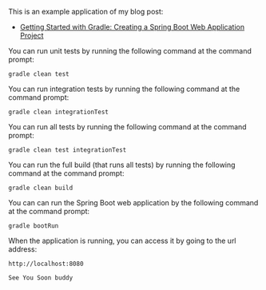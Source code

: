 This is an example application of my blog post:

* [Getting Started with Gradle: Creating a Spring Boot Web Application Project](http://www.petrikainulainen.net/programming/gradle/getting-started-with-gradle-creating-a-spring-boot-web-application-project/)

You can run unit tests by running the following command at the command prompt:

    gradle clean test

You can run integration tests by running the following command at the command prompt:

    gradle clean integrationTest

You can run all tests by running the following command at the command prompt:

    gradle clean test integrationTest
    
You can run the full build (that runs all tests) by running the following command at the command prompt:

    gradle clean build

You can can run the Spring Boot web application by the following command at the command prompt:

    gradle bootRun
    
When the application is running, you can access it by going to the url address:

    http://localhost:8080
	
	See You Soon buddy